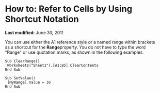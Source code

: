 
# How to: Refer to Cells by Using Shortcut Notation

 **Last modified:** June 30, 2011

You can use either the A1 reference style or a named range within brackets as a shortcut for the  **Range**property. You do not have to type the word "Range" or use quotation marks, as shown in the following examples.



```
Sub ClearRange() 
 Worksheets("Sheet1").[A1:B5].ClearContents 
End Sub 
 
Sub SetValue() 
 [MyRange].Value = 30 
End Sub
```


